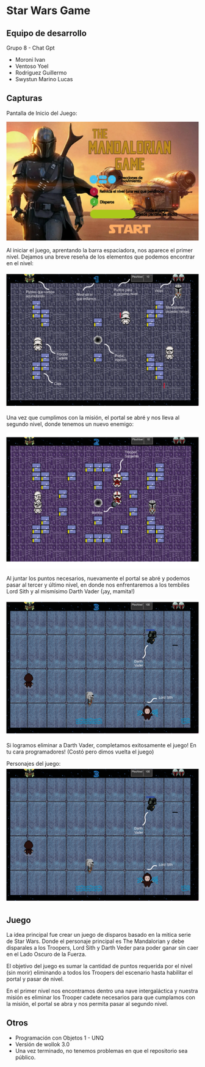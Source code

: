 # Star Wars Game 

## Equipo de desarrollo

Grupo 8 - Chat Gpt

- Moroni Ivan 
- Ventoso Yoel 
- Rodriguez Guillermo 
- Swystun Marino Lucas 

## Capturas

Pantalla de Inicio del Juego:


![Pantalla de inicio](https://github.com/obj1unq/2023s1---tp-game-chatgpt/blob/c3f04a738b3974406b73a7538eded8c7adbc5f9e/assets/background-inicio.png)

Al iniciar el juego, aprentando la barra espaciadora, nos aparece el primer nivel.
Dejamos una breve reseña de los elementos que podemos encontrar en el nivel:


![Pantalla de Nivel 1](https://github.com/obj1unq/2023s1---tp-game-chatgpt/blob/master/assets/screenshot%20nivel%201.png)

Una vez que cumplimos con la misión, el portal se abré y nos lleva al segundo nivel, donde tenemos un nuevo enemigo:

![Pantalla de Nivel 2](https://github.com/obj1unq/2023s1---tp-game-chatgpt/blob/6ce9276faa759c6cf0aa016a6ada37a62f8bd972/assets/screenshot%20nivel%202.png)

Al juntar los puntos necesarios, nuevamente el portal se abré y podemos pasar al tercer y último nivel, en donde nos enfrentaremos a los tembiles Lord Sith y al mismísimo Darth Vader (¡ay, mamita!)

![Pantalla de Nivel 3](https://github.com/obj1unq/2023s1---tp-game-chatgpt/blob/fa0698ac55fc649b3c84ca023353748633b4b70c/assets/screenshot%20nivel%203a.png)

Si logramos eliminar a Darth Vader, completamos exitosamente el juego!
En tu cara programadores! (Costó pero dimos vuelta el juego)

Personajes del juego:
![Personajes del juego](https://github.com/obj1unq/2023s1---tp-game-chatgpt/blob/fa0698ac55fc649b3c84ca023353748633b4b70c/assets/screenshot%20nivel%203a.png)

## Juego

La idea principal fue crear un juego de disparos basado en la mitica serie de Star Wars. Donde el personaje principal es The Mandalorian
y debe disparales a los Troopers, Lord Sith y Darth Veder para poder ganar sin caer en el Lado Oscuro de la Fuerza.

El objetivo del juego es sumar la cantidad de puntos requerida por el nivel (sin morir) eliminando a todos los Troopers del escenario hasta habilitar el portal y pasar de nivel.

En el primer nivel nos encontramos dentro una nave intergaláctica y nuestra misión es eliminar los Trooper cadete necesarios para que cumplamos con la misión, el portal se abra y nos permita pasar al segundo nivel.

## Otros

- Programación con Objetos 1 - UNQ
- Versión de wollok 3.0
- Una vez terminado, no tenemos problemas en que el repositorio sea público.
